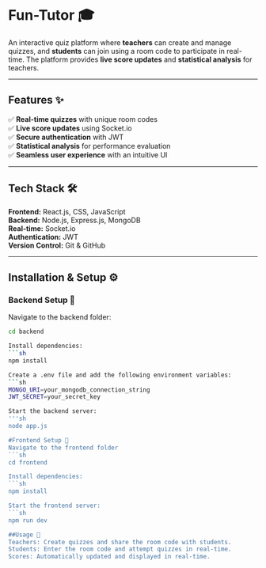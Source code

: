 # Fun-Tutor 🎓  

An interactive quiz platform where **teachers** can create and manage quizzes, and **students** can join using a room code to participate in real-time. The platform provides **live score updates** and **statistical analysis** for teachers.

---

## Features ✨  
✅ **Real-time quizzes** with unique room codes  
✅ **Live score updates** using Socket.io  
✅ **Secure authentication** with JWT  
✅ **Statistical analysis** for performance evaluation  
✅ **Seamless user experience** with an intuitive UI  

---

## Tech Stack 🛠  
**Frontend:** React.js, CSS, JavaScript  
**Backend:** Node.js, Express.js, MongoDB  
**Real-time:** Socket.io  
**Authentication:** JWT  
**Version Control:** Git & GitHub  

---

## Installation & Setup ⚙️  

### Backend Setup 🚀  
Navigate to the backend folder:  
```sh
cd backend

Install dependencies:
```sh
npm install

Create a .env file and add the following environment variables:
```sh
MONGO_URI=your_mongodb_connection_string
JWT_SECRET=your_secret_key

Start the backend server:
'''sh
node app.js

#Frontend Setup 🎨
Navigate to the frontend folder
```sh
cd frontend

Install dependencies:
```sh
npm install

Start the frontend server:
```sh
npm run dev

##Usage 🏃
Teachers: Create quizzes and share the room code with students.
Students: Enter the room code and attempt quizzes in real-time.
Scores: Automatically updated and displayed in real-time.
